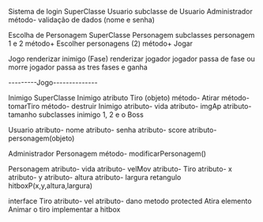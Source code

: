 Sistema de login
    SuperClasse Usuario
    subclasse de Usuario Administrador
    método- validação de dados (nome e senha)

Escolha de Personagem
    SuperClasse Personagem
    subclasses personagem 1 e 2
    método+ Escolher personagens (2)
    método+ Jogar

Jogo
    renderizar inimigo (Fase)
    renderizar jogador
    jogador passa de fase ou morre
    jogador passa as tres fases e ganha

---------Jogo--------------

Inimigo
    SuperClasse Inimigo
    atributo Tiro (objeto)
    método- Atirar
    método- tomarTiro
    método- destruir Inimigo
    atributo- vida
    atributo- imgAp
    atributo- tamanho
    subclasses inimigo 1, 2 e o Boss

Usuario
    atributo- nome
    atributo- senha
    atributo- score
    atributo- personagem(objeto)

Administrador
    Personagem método- modificarPersonagem()

Personagem
    atributo- vida
    atributo- velMov
    atributo- Tiro
    atributo- x
    atributo- y
    atributo- altura
    atributo- largura
    retangulo hitboxP(x,y,altura,largura)
    
interface Tiro
    atributo- vel 
    atributo- dano
    metodo protected Atira
elemento
Animar o tiro
implementar a hitbox
